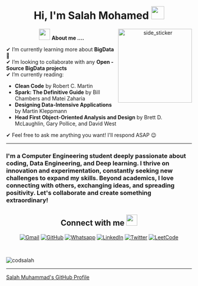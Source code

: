 <h1 align="center">Hi, I'm Salah Mohamed <img src="https://media.giphy.com/media/hvRJCLFzcasrR4ia7z/giphy.gif" width="35"></h1>

<p align="center">
    <img align="right" width="200px" height="200px" alt="side_sticker" src="https://media.giphy.com/media/TEnXkcsHrP4YedChhA/giphy.gif" />
</p>

<p align="center">
    <img src="https://media.giphy.com/media/iY8CRBdQXODJSCERIr/giphy.gif" width="30px">&nbsp;<strong>About me ....</strong>
</p>

✔ I’m currently learning more about <strong>BigData</strong> 🥰<br>
✔ I’m looking to collaborate with any <strong>Open - Source BigData projects</strong><br>
✔ I’m currently reading: 
  - <strong>Clean Code</strong> by Robert C. Martin
  - <strong>Spark: The Definitive Guide</strong> by Bill Chambers and Matei Zaharia
  - <strong>Designing Data-Intensive Applications</strong> by Martin Kleppmann
  - <strong>Head First Object-Oriented Analysis and Design</strong> by Brett D. McLaughlin, Gary Pollice, and David West<br>
  
✔ Feel free to ask me anything you want! I'll respond ASAP 😉<br>

<hr/>

<h3>I'm a Computer Engineering student deeply passionate about coding, Data Engineering, and Deep learning. I thrive on innovation and experimentation, constantly seeking new challenges to expand my skills. Beyond academics, I love connecting with others, exchanging ideas, and spreading positivity. Let's collaborate and create something extraordinary!</h3>

<h2 align="center">Connect with me <img src="https://media.giphy.com/media/iY8CRBdQXODJSCERIr/giphy.gif" width="30px"></h2>

<p align="center">
    <a href="mailto:salahalgamasy@gmail.com"><img img src="https://img.shields.io/badge/gmail-%23EA4335.svg?style=plastic&logo=gmail&logoColor=white" alt="Gmail"/></a>
    <a href="https://github.com/codsalah"><img src="https://img.shields.io/badge/github-%23181717.svg?style=plastic&logo=github&logoColor=white" alt="GitHub"/></a>
    <a href="https://wa.me/201004985025"><img src="https://img.shields.io/badge/whatsapp-%2325D366.svg?style=plastic&logo=whatsapp&logoColor=white" alt="Whatsapp"/></a>
    <a href="https://www.linkedin.com/in/salah-muhammad-65287b243"><img src="https://img.shields.io/badge/linkedin-%230A66C2.svg?style=plastic&logo=linkedin&logoColor=white" alt="LinkedIn"/></a>
    <a href="https://x.com/salah__muhammad"><img src="https://img.shields.io/badge/twitter-%231DA1F2.svg?style=plastic&logo=twitter&logoColor=white" alt="Twitter"/></a>
    <a href="https://leetcode.com/u/salahalgamasy/"><img src="https://img.shields.io/badge/leetcode-%23FFA116.svg?style=plastic&logo=leetcode&logoColor=black" alt="LeetCode"/></a>
</p>

<br>

<p align="left"> <img src="https://komarev.com/ghpvc/?username=codsalah&label=Profile%20views&color=0e75b6&style=flat" alt="codsalah" /> </p>

------

[Salah Muhammad's GitHub Profile](https://github.com/codsalah)
